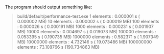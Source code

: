 
The program should output something like:

   > build/default/performance-test.exe
            1 elements : 0.000001 s (  0.000002 MB)
           10 elements : 0.000002 s (  0.000019 MB)
          100 elements : 0.000026 s (  0.000191 MB)
         1000 elements : 0.000231 s (  0.001907 MB)
        10000 elements : 0.004697 s (  0.019073 MB)
       100000 elements : 0.053395 s (  0.190735 MB)
      1000000 elements : 0.582371 s (  1.907349 MB)
     10000000 elements : 4.732146 s ( 19.073486 MB)
    100000000 elements : 73.108766 s (190.734863 MB)

